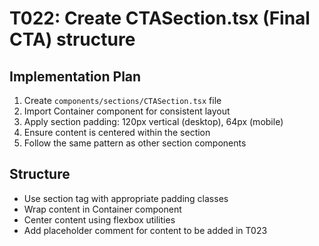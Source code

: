 # T022: Create CTASection.tsx (Final CTA) structure

## Implementation Plan

1. Create `components/sections/CTASection.tsx` file
2. Import Container component for consistent layout
3. Apply section padding: 120px vertical (desktop), 64px (mobile)
4. Ensure content is centered within the section
5. Follow the same pattern as other section components

## Structure

- Use section tag with appropriate padding classes
- Wrap content in Container component
- Center content using flexbox utilities
- Add placeholder comment for content to be added in T023